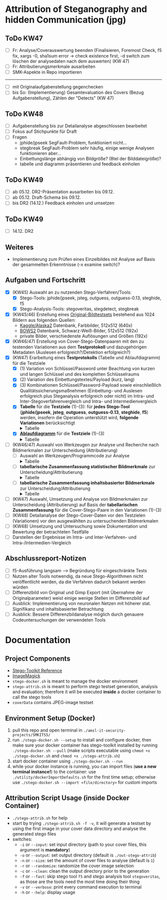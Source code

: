 # Attribution of Steganography and hidden Communication (jpg)
## ToDo KW47
- [ ] Fr: Analyse/Coverauswertung beenden (Finalisieren, Foremost Check, f5 fix, xargs -0, sha1sum error -> check existence first, -d switch zum löschen der analysedaten nach dem auswerten) (KW 47)
- [ ] Fr: Attributierungsmerkmale ausarbeiten
- [ ] SMK-Aspekte in Repo importieren
---
- [ ] mit Originalaufgabenstellung gegenchecken
- [ ] bis So: (Implementierung) Gesamtevaluation des Covers (Bezug Aufgabenstellung), Zählen der "Detects" (KW 47)
## ToDo KW48
- [ ] Aufgabenstellung bis zur Detailanalyse abgeschlossen bearbeitet
- [ ] Fokus auf Stichpunkte für Draft
- [ ] Fragen
  - jphide/jpseek SegFault-Problem, funktioniert nicht...
  - stegbreak SegFault-Problem sehr häufig, einige wenige Analysen funktionieren aber...
  - Einbettungslänge abhängig von Bildgröße? (8tel der Bilddateigröße)?
  - tabelle und diagramm präsentieren und feedback einholen
## ToDo KW49
- [ ] ab 05.12. DR2-Präsentation ausarbeiten bis 09.12.
- [ ] ab 05.12. Draft-Schema bis 09.12.
- [ ] bis DR2 (14.12.) Feedback einholen und umsetzen
## ToDo KW49
- [ ] 14.12. DR2
## Weiteres
- Implementierung zum Prüfen eines Einzelbildes mit Analyse auf Basis der gesammelten Erkenntnisse (-x examine switch)?
## Aufgaben und Fortschritt
- [X] (KW45) Auswahl an zu nutzenden Stego-Verfahren/Tools:
  - [X] Stego-Tools: jphide/jpseek, jsteg, outguess, outguess-0.13, steghide, f5
  - [X] Stego-Analysis-Tools: stegoveritas, stegdetect, stegbreak
- [X] (KW45/46) Erstellung eines [Original-Bildtestsets](./coverData) bestehend aus 1024 Bildern aus folgenden Quellen:
  - [Kaggle/Alaska2](https://www.kaggle.com/competitions/alaska2-image-steganalysis/data?select=Cover) Datenbank, Farbbilder, 512x512 (640x)
  - [BOWS2](http://bows2.ec-lille.fr/) Datenbank, Schwarz-Weiß-Bilder, 512x512 (192x)
  - private Bilder, verschiedenste Auflösungen und Größen (192x)
- [X] (KW46/47) Erstellung von Cover-Stego-Datenpaaren mit den zu testenden Variationen aus dem **Testprotokoll** und dazugehörigen Metadaten (Auslesen erfolgreich?/Detektion erfolgreich?)
- [X] (KW47) Erarbeitung eines **Testprotokolls** (Tabelle und Ablaufdiagramm) für die Testziele
  - [X] (1) Variation von Schlüssel/Password unter Beachtung von kurzen und langen Schlüssel und des kompletten Schlüsselraums
  - [X] (2) Variation des Einbettungstextes/Payload (kurz, lang)
  - [X] (3) Kombinationen Schlüssel/Password-Payload sowie einschließlich Qualitätssicherungsmaßnehmen (Einbettung- und Auslesen erfolgreich plus Steganalysis erfolgreich oder nicht) im Intra- und Inter-Stegoverfahrenvergleich und Intra- und Intermedienvergleich 
  - [X] **Tabelle** für die **Testziele** (1)-(3): für **jedes Stego-Tool** (**jphide/jpseek**, **jsteg**, **outguess**, **outguess-0.13**, **steghide**, **f5**) werden, insofern die Operation unterstützt wird, **folgende Variationen** berücksichtigt <details><summary>Tabelle</summary>
    | Schlüssel/Passwort | Einbettungsdaten | nicht-unterstützte Tools |
    | :---: | :---: | --- |
    | kein Schlüssel | kurze Einbettung | jphide, steghide |
    | kein Schlüssel | mittellange Einbettung | jphide, steghide |
    | kein Schlüssel | lange Einbettung | jphide, steghide |
    | kein Schlüssel | Einbettung mit geringer Entropie | jphide, steghide |
    | kein Schlüssel | binäre Einbettung | jphide, steghide, f5 |
    | kurzer Schlüssel | kurze Einbettung | jsteg |
    | kurzer Schlüssel | mittellange Einbettung | jsteg |
    | kurzer Schlüssel | lange Einbettung | jsteg |
    | kurzer Schlüssel | Einbettung mit geringer Entropie | jsteg |
    | kurzer Schlüssel | binäre Einbettung | jsteg, f5 |
    | langer Schlüssel | kurze Einbettung | jsteg |
    | langer Schlüssel | mittellange Einbettung | jsteg |
    | langer Schlüssel | lange Einbettung | jsteg |
    | langer Schlüssel | Einbettung mit geringer Entropie | jsteg |
    | langer Schlüssel | binäre Einbettung | jsteg, f5 |
    - **jphide**: benötigt zwangsweise eine Schlüssel zur Einbettung, kein Schlüssel wird nicht unterstützt
      - `2 Schlüsselvariationen ⋅ 5 Einbettungen = 10 Stego-Einbettungen` nach Testprotokoll
    - **jsteg**: unterstützt generell keine Einbettungsschlüssel
      - `1 Schlüsselvariation ⋅ 5 Einbettungen = 5 Stego-Einbettungen` nach Testprotokoll
    - **outguess**:
      - `3 Schlüsselvariationen ⋅ 5 Einbettungen = 15 Stego-Einbettungen` nach Testprotokoll
    - **outguess-0.13**:
      - `3 Schlüsselvariationen ⋅ 5 Einbettungen = 15 Stego-Einbettungen` nach Testprotokoll
    - **steghide**: benötigt zwangsweise eine Schlüssel zur Einbettung, kein Schlüssel wird nicht unterstützt
      - `2 Schlüsselvariationen ⋅ 5 Einbettungen = 10 Stego-Einbettungen` nach Testprotokoll
    - **f5**: Binärdaten werden nicht unterstützt, da die Einbettungsdaten als Parameter übergeben werden und Steuerzeichen dabei falsch interpretiert werden können, was zu falschem Auslesen führt
      - `3 Schlüsselvariationen ⋅ 4 Einbettungen = 12 Stego-Einbettungen` nach Testprotokoll
    - das bedeutet in der Summe `67 Stego-Einbettungen` pro Cover-Bild
    - **kurzer Schlüssel**: `4 Bytes`, langer Schlüssel: `50 Bytes`
    - **kurze Einbettung**: `67 Bytes`, mittellange Einbettung: `1.53 KB`, lange Einbettung: `17.5 KB`, Einbettung mit geringer Entropie: `16 KB`, binäre Einbettung: `16.8 KB`
    </details>
  - [X] [**Ablaufdiagramm**](./presentations/flowchart.md) für die **Testziele** (1)-(3) <details><summary>Tabelle</summary>
    | Phase | Anmerkungen |
    | --- | --- |
    | Qualitätssicherungsmaßnahmen | Prüfung der Docker-Umgebung; ImageMagick-Installation; Existenz der angegebenen Cover-Daten; Zählen der verfügbaren JPG-Dateien im Bildtestset; Herunterladen der Test-Einbettungsdaten, falls diese nicht vorhanden sind |
    | Einbettungsphase | Einbetten und Extrahieren der Test-Einbettungsinhalte nach Testprotokoll |
    | Steganalyse | fehlerhafte Einbettungen (Stego-Bild ist leer) werden übersprungen, da leere Dateien keinen Mehrwert für weitere Analysen bieten; relevante Attributierungsmerkmale (Tabellen oben) werden aus den beim Screening generierten Daten geparsed und in CSV gespeichert |
    | Evaluation | bei Steganalyse erstellte CSV wird ausgewertet; Endergebnisse werden in finalen Output geschrieben |
    </details>
- [ ] (KW46/47) Auswahl von Werkzeugen zur Analyse und Recherche nach Bildmerkmalen zur Unterscheidung (Attributierung)
  - [ ] Auswahl an Werkzeugen/Programmcode zur Analyse <details><summary>Tabelle</summary>
    | Tool | Stego-Tool | Stego-Analysis | General Screening/Utility | Anmerkungen zum Tool |
    | --- | :---: | :---: | :---: | --- |
    | `jphide`/`jpseek` | ✅ | ✅ | ❌ | ✅ vollständig implementiert, 📋 **TODO**: SegFault Error |
    | `jsteg` | ✅ | ✅ | ❌ | ✅ vollständig implementiert |
    | `outguess` | ✅ | ✅ | ❌ | ✅ vollständig implementiert, bildabhängiger Crash möglich |
    | `outguess-0.13` | ✅ | ✅ | ❌ | ✅ vollständig implementiert, bildabhängiger Crash möglich |
    | `steghide` | ✅ | ✅ | ❌ | ✅ vollständig implementiert |
    | `f5` | ✅ | ✅ | ❌ | ✅ vollständig implementiert, Ausführung teilweise extrem langsam, 📋 **TODO**: Untersuchung nur von Bildern bis 512x512 (KW47) |
    | `stegoveritas` | ❌ | ✅ | ❌ | ✅ vollständig implementiert, Ausführung relativ langsam |
    | `stegdetect` | ❌ | ✅ | ❌ | ✅ vollständig implementiert |
    | `stegbreak` | ❌ | ✅ | ❌ | ✅ vollständig implementiert, 📋 **TODO**: SegFault Error bei 90% |
    | `file` | ❌ | ❌ | ✅ | ✅ vollständig implementiert |
    | `exiftool` | ❌ | ❌ | ✅ | ✅ vollständig implementiert |
    | `binwalk` | ❌ | ❌ | ✅ | ✅ vollständig implementiert |
    | `strings` | ❌ | ❌ | ✅ | ✅ vollständig implementiert |
    | `foremost` | ❌ | ❌ | ✅ | ✅ vollständig implementiert |
    | `identify` (imagemagick) | ❌ | ❌ | ✅ | ✅ vollständig implementiert |
    | `compare` (imagemagick) | ❌ | ❌ | ✅ | ✅ vollständig implementiert | </details>
  - [ ] **tabellarische Zusammenfassung statistischer Bildmerkmale** zur Unterscheidung/Attributierung <details><summary>Tabelle</summary>
    | statistisches Bildmerkmal | Anmerkung |
    | --- | --- |
    | Bildformat/MIME-Type | Ist das Bild nach der Einbettung immer noch ein gültiges JPEG-Bild? |
    | JFIF | Bleibt das Grafikformat durch die Einbettung erhalten? |
    | Auflösung | Wird die Auflösung durch die Manipulation geändert? |
    | Kodierung | Verändert sich die Kodierung durch die Einbettung (DCT)? |
    | Bits pro Pixel | Wird die Bittiefe geändert?  |
    | Dateigröße | Inwiefern ändert sich die Dateigröße durch Einbettung? |
    | ... | ... | </details>
  - [ ] **tabellarische Zusammenfassung inhaltsbasierter Bildmerkmale** zur Unterscheidung/Attributierung <details><summary>Tabelle</summary>
    | inhaltsbasiertes Bildmerkmal | Anmerkung |
    | --- | --- |
    | Differenzbild | Lässt sich im Differenzbild (vorher/nachher) die Einbettung erkennen? |
    | Kanten | Findet die Einbettung an speziellen Bildstellen, z.B. an Kanten statt? |
    | RGB-Farbwerte (Minima, Maxima, Mittelwert, Standardabweichung) | Wie ändert sich das Bild optisch? |
    | ... | ... | </details>
- [ ] (KW47) Auswahl, Umsetzung und Analyse von Bildmerkmalen zur Unterscheidung (Attributierung) auf Basis der **tabellarischen Zusammenfassung** für die Cover-Stego-Paare in den Variationen (1)-(3)
- [ ] (KW48) Detailanalyse der Stego-Cover-Daten vor den Testzielen (Variationen) vor den ausgewählten zu untersuchenden Bildmerkmalen
- [ ] (KW48) Umsetzung und Untersuchung sowie Dokumentation und Bewertung der betrachteten Testfälle
- [ ] Darstellen der Ergebnisse im Intra- und Inter-Verfahren- und Intra-/Intermedien-Vergleich 
## Abschlussreport-Notizen
- [ ] f5-Ausführung langsam --> Begründung für eingeschränkte Tests
- [ ] Nutzen alter Tools notwendig, da neue Stego-Algorithmen nicht veröffentlicht werden, da die Verfahren dadurch bekannt werden würden
- [ ] Differenzbild von Original und Gimp Export (mit Übernahme der Originalparameter) weist einige wenige Stellen im Differenzbild auf
- [ ] Ausblick: Implementierung von neuronalen Netzen mit höherer stat. Signifikanz und inhaltsbasierter Betrachtung
- [ ] Ausblick: Bessere Differenzbildanalyse möglich durch genauere Codeuntersuchungen der verwendeten Tools

# Documentation
## Project Components
- [Stego-Toolkit Reference](https://github.com/DominicBreuker/stego-toolkit)
- [ImageMagick](https://imagemagick.org/)
- `stego-docker.sh` is meant to manage the docker environment
- `stego-attrib.sh` is meant to perform stego testset generation, analysis and evaluation; therefore it will be executed **inside** a docker container to call the stego tools
- `coverData` contains JPEG-image testset

## Environment Setup (Docker)
1. pull this repo and open terminal in `./amsl-it-security-projects/SMKITS5/`
2. run `./stego-docker.sh --setup` to install and configure docker, then make sure your docker container has stego-toolkit installed by running `./stego-docker.sh --pull` (make scripts executable using `chmod +x ./stego-docker.sh` and `chmod +x ./stego-attrib.sh`)
3. start docker container using `./stego-docker.sh --run`
4. while your docker instance is running, you can import files (**use a new terminal instance!**) to the container: use `./utility/dockerImportDefaults.sh` for the first time setup; otherwise use `./stego-docker.sh --import <file/directory>` for custom imports

## Attribution Script Usage (inside Docker Container)
- `./stego-attrib.sh` for help
- start by trying `./stego-attrib.sh -f -v`, it will generate a testset by using the first image in your cover data directory and analyse the generated stego files
- switches:
  - `-i` or `--input`: set input directory (path to your cover files, this argument is **mandatory**)
  - `-o` or `--output`: set output directory (default is `./out-stego-attrib`)
  - `-n` or `--size`: set the amount of cover files to analyse (default is `1`)
  - `-r` or `--randomize`: randomize the cover image selection
  - `-c` or `--clean`: clean the output directory prior to the generation
  - `-f` or `--fast`: skip stego tool `f5` and stego analysis tool `stegoveritas`, as those are the tools need the most time doing their thing
  - `-v` or `--verbose`: print every command execution to terminal
  - `-h` or `--help`: display usage
